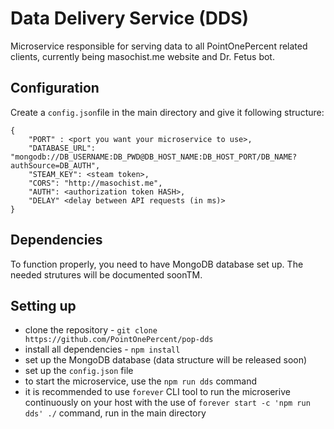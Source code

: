 # Data Delivery Service (DDS)

Microservice responsible for serving data to all PointOnePercent related clients, currently being masochist.me website and Dr. Fetus bot.

## Configuration

Create a ``config.json``file in the main directory and give it following structure:

```
{
    "PORT" : <port you want your microservice to use>,
    "DATABASE_URL": "mongodb://DB_USERNAME:DB_PWD@DB_HOST_NAME:DB_HOST_PORT/DB_NAME?authSource=DB_AUTH",
    "STEAM_KEY": <steam token>,
    "CORS": "http://masochist.me",
    "AUTH": <authorization token HASH>,
    "DELAY" <delay between API requests (in ms)>
}
```

## Dependencies

To function properly, you need to have MongoDB database set up. The needed strutures will be documented soonTM.

## Setting up

- clone the repository - ``git clone https://github.com/PointOnePercent/pop-dds``
- install all dependencies - ``npm install``
- set up the MongoDB database (data structure will be released soon)
- set up the ``config.json`` file
- to start the microservice, use the ``npm run dds`` command
- it is recommended to use ``forever`` CLI tool to run the microserive continuously on your host with the use of ``forever start -c 'npm run dds' ./`` command, run in the main directory
